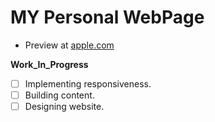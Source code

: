 # MY Personal WebPage

* Preview at [apple.com](apple.com)


**Work_In_Progress** 
- [ ] Implementing responsiveness.
- [ ] Building content. 
- [ ] Designing website.
